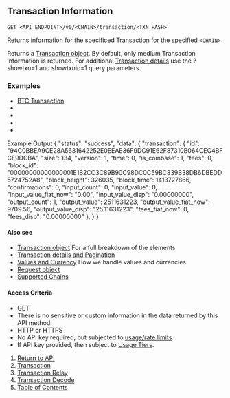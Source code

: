## Transaction Information

    GET <API_ENDPOINT>/v0/<CHAIN>/transaction/<TXN_HASH>

Returns information for the specificed Transaction for the specified [`<CHAIN>`](../../notes/chains/)

Returns a [Transaction object](../transactionobject/). By default, only medium Transaction information is returned. For additional [Transaction details](../../notes/detailAndPagination/) use the
?showtxn=1 and showtxnio=1 query parameters. 

### Examples
* [BTC Transaction](https://api.blockstrap.com/v0/btc/transaction/94C0BBEA9CE28A5631642252E0EEAE36F9DC91E62F87310B064CEC4BFCE9DCBA)
* []()
* []()
* []()
* []()

Example Output
    {
        "status": "success",
        "data": {
            "transaction": {
                "id": "94C0BBEA9CE28A5631642252E0EEAE36F9DC91E62F87310B064CEC4BFCE9DCBA",
                "size": 134,
                "version": 1,
                "time": 0,
                "is_coinbase": 1,
                "fees": 0,
                "block_id": "00000000000000001E1B2CC3C89B90C98DC0C59BC839B38DB6DBEDD5724752A8",
                "block_height": 326035,
                "block_time": 1413727866,
                "confirmations": 0,
                "input_count": 0,
                "input_value": 0,
                "input_value_fiat_now": "0.00",
                "input_value_disp": "0.00000000",
                "output_count": 1,
                "output_value": 2511631223,
                "output_value_fiat_now": 9709.56,
                "output_value_disp": "25.11631223",
                "fees_fiat_now": 0,
                "fees_disp": "0.00000000"
            },
        }
    }

#### Also see
* [Transaction object](../transactionobject/) For a full breakdown of the elements
* [Transaction details and Pagination](../../notes/detailAndPagination/)
* [Values and Currency](../../notes/valuesAndCurrencies/) How we handle values and currencies
* [Request object](../../notes/requestobject/)
* [Supported Chains](../../notes/chains/)

#### Access Criteria
* GET
* There is no sensitive or custom information in the data returned by this API method.
* HTTP or HTTPS
* No API key required, but subjected to [usage/rate limits](../../notes/limitsAndTiers/).
* If API key provided, then subject to [Usage Tiers](../../notes/limitsAndTiers/).


1. [Return to API](../../../)
1. [Transaction](../transaction/)
1. [Transaction Relay](../transactionRelay/)
1. [Transaction Decode](../transactionDecode/)
1. [Table of Contents](../../../../../)
